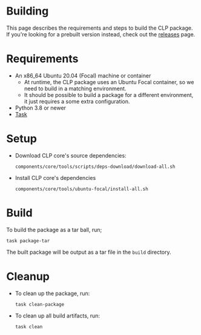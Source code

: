 # Building

This page describes the requirements and steps to build the CLP package. If you're looking for a
prebuilt version instead, check out the [releases](https://github.com/y-scope/clp/releases) page.

# Requirements

* An x86_64 Ubuntu 20.04 (Focal) machine or container
  * At runtime, the CLP package uses an Ubuntu Focal container, so we need to build in a matching
    environment.
  * It should be possible to build a package for a different environment, it just requires a some
    extra configuration.
* Python 3.8 or newer
* [Task](https://taskfile.dev/)

# Setup

* Download CLP core's source dependencies:

  ```shell
  components/core/tools/scripts/deps-download/download-all.sh
  ```

* Install CLP core's dependencies

  ```shell
  components/core/tools/ubuntu-focal/install-all.sh
  ```

# Build

To build the package as a tar ball, run;

```shell
task package-tar
```

The built package will be output as a tar file in the `build` directory.

# Cleanup

* To clean up the package, run:

  ```shell
  task clean-package
  ```
  
* To clean up all build artifacts, run:

  ```shell
  task clean
  ```
